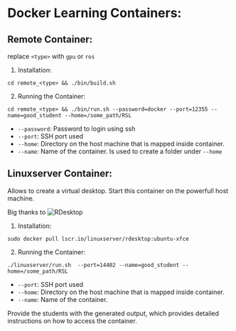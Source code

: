 # Docker Learning Containers:

## Remote Container:

replace `<type>` with `gpu` or `ros`

1. Installation: 
```shell
cd remote_<type> && ./bin/build.sh 
```

2. Running the Container:
```shell
cd remote_<type> && ./bin/run.sh --password=docker --port=12355 --name=good_student --home=/some_path/RSL
```

- `--password`:   Password to login using ssh
- `--port`:       SSH port used
- `--home`:       Directory on the host machine that is mapped inside container.
- `--name`:       Name of the container. Is used to create a folder under `--home`


## Linuxserver Container:
Allows to create a virtual desktop. Start this container on the powerfull host machine.


Big thanks to ![RDesktop](https://docs.linuxserver.io/images/docker-rdesktop)

1. Installation: 
```shell
sudo docker pull lscr.io/linuxserver/rdesktop:ubuntu-xfce
```

2. Running the Container:
```shell
./linuxserver/run.sh  --port=14402 --name=good_student --home=/some_path/RSL
```

- `--port`:       SSH port used
- `--home`:       Directory on the host machine that is mapped inside container.
- `--name`:       Name of the container.

Provide the students with the generated output, which provides detailed instructions on how to access the container. 